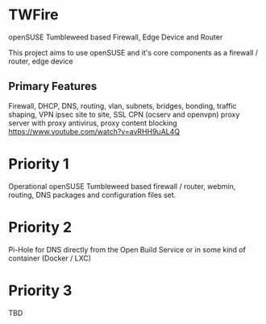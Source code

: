 # TWFire
openSUSE Tumbleweed based Firewall, Edge Device and Router

This project aims to use openSUSE and it's core components as a firewall / router, edge device

## Primary Features
Firewall, DHCP, DNS, routing, vlan, subnets, bridges, bonding, traffic shaping, VPN ipsec site to site, SSL CPN (ocserv and openvpn) proxy server with proxy antivirus, proxy content blocking
https://www.youtube.com/watch?v=avRHH9uAL4Q
# Priority 1
Operational openSUSE Tumbleweed based firewall / router, webmin, routing, DNS packages and configuration files set.

# Priority 2
Pi-Hole for DNS directly from the Open Build Service or in some kind of container (Docker / LXC) 

# Priority 3
TBD

